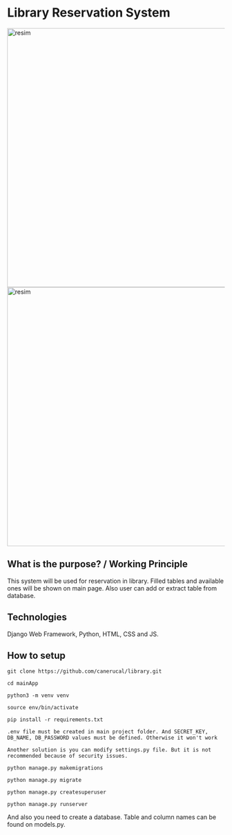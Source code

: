 # Library Reservation System

<img width="600" alt="resim" src="https://user-images.githubusercontent.com/60014138/180317482-4840c017-6606-410e-b605-eb0fceef6fc4.png">
<img width="600" alt="resim" src="https://user-images.githubusercontent.com/60014138/180317536-e950e116-6fb7-417c-94a8-751348745259.png">

## What is the purpose? / Working Principle

This system will be used for reservation in library. Filled tables and available ones will be shown on main page. Also user can add or extract table from database.

## Technologies

Django Web Framework, Python, HTML, CSS and JS.

## How to setup

`git clone https://github.com/canerucal/library.git`

`cd mainApp`

`python3 -m venv venv`

`source env/bin/activate`

`pip install -r requirements.txt`

`.env file must be created in main project folder. And SECRET_KEY, DB_NAME, DB_PASSWORD values must be defined. Otherwise it won't work`

`Another solution is you can modify settings.py file. But it is not recommended because of security issues.`

`python manage.py makemigrations`

`python manage.py migrate`

`python manage.py createsuperuser`

`python manage.py runserver`

And also you need to create a database. Table and column names can be found on models.py.
